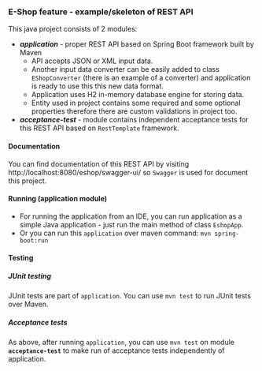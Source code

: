 ### E-Shop feature - example/skeleton of REST API

This java project consists of 2 modules:

- ***application*** - proper REST API based on Spring Boot framework built by Maven
    - API accepts JSON or XML input data.
    - Another input data converter can be easily added to class `EShopConverter` (there is an example of a converter) and application is ready to use this this new data format.
    - Application uses H2 in-memory database engine for storing data.
    - Entity used in project contains some required and some optional properties therefore there are custom validations in project too.
- ***acceptance-test*** - module contains independent acceptance tests for this REST API based on `RestTemplate` framework.


#### Documentation
You can find documentation of this REST API by visiting http://localhost:8080/eshop/swagger-ui/ so `Swagger` is used for document this project.


#### Running (application module)
- For running the application from an IDE, you can run application as a simple Java application - just run the main method of class `EshopApp`.
- Or you can run this `application` over maven command: `mvn spring-boot:run`


#### Testing

##### JUnit testing
JUnit tests are part of `application`. You can use `mvn test` to run JUnit tests over Maven.

##### Acceptance tests
As above, after running `application`, you can use `mvn test` on module **`acceptance-test`** to make run of acceptance tests independently of application.
